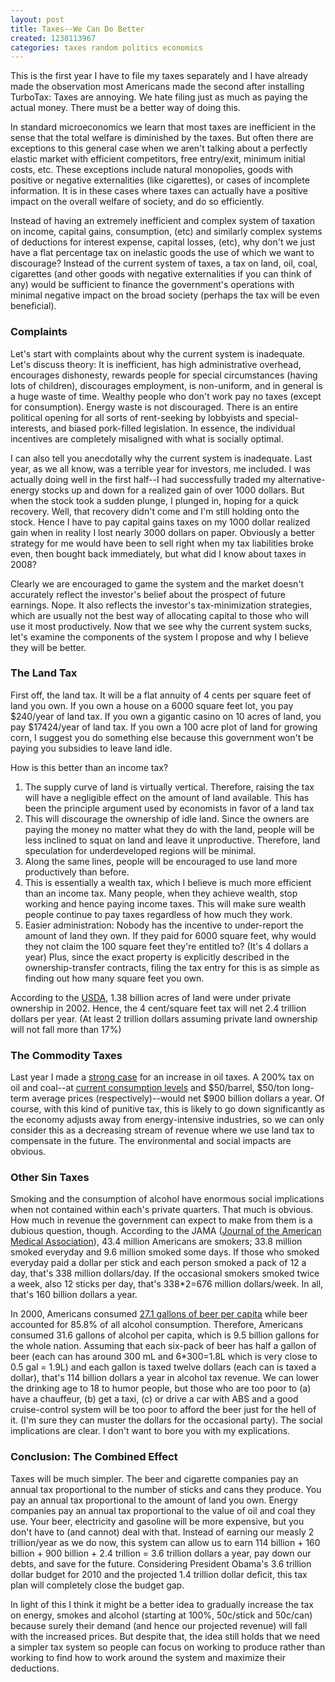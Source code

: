 ```yaml
---
layout: post
title: Taxes--We Can Do Better
created: 1238113967
categories: taxes random politics economics
---
```

This is the first year I have to file my taxes separately and I have already made the observation most Americans made the second after installing TurboTax: Taxes are annoying. We hate filing just as much as paying the actual money. There must be a better way of doing this.

In standard microeconomics we learn that most taxes are inefficient in the sense that the total welfare is diminished by the taxes. But often there are exceptions to this general case when we aren't talking about a perfectly elastic market with efficient competitors, free entry/exit, minimum initial costs, etc. These exceptions include natural monopolies, goods with positive or negative externalities (like cigarettes), or cases of incomplete information. It is in these cases where taxes can actually have a positive impact on the overall welfare of society, and do so efficiently.

Instead of having an extremely inefficient and complex system of taxation on income, capital gains, consumption, (etc) and similarly complex systems of deductions for interest expense, capital losses, (etc), why don't we just have a flat percentage tax on inelastic goods the use of which we want to discourage? Instead of the current system of taxes, a tax on land, oil, coal, cigarettes (and other goods with negative externalities if you can think of any) would be sufficient to finance the government's operations with minimal negative impact on the broad society (perhaps the tax will be even beneficial).

### Complaints ###

Let's start with complaints about why the current system is inadequate. Let's discuss theory: It is inefficient, has high administrative overhead, encourages dishonesty, rewards people for special circumstances (having lots of children), discourages employment, is non-uniform, and in general is a huge waste of time. Wealthy people who don't work pay no taxes (except for consumption). Energy waste is not discouraged. There is an entire political opening for all sorts of rent-seeking by lobbyists and special-interests, and biased pork-filled legislation. In essence, the individual incentives are completely misaligned with what is socially optimal.

I can also tell you anecdotally why the current system is inadequate. Last year, as we all know, was a terrible year for investors, me included. I was actually doing well in the first half--I had successfully traded my alternative-energy stocks up and down for a realized gain of over 1000 dollars. But when the stock took a sudden plunge, I plunged in, hoping for a quick recovery. Well, that recovery didn't come and I'm still holding onto the stock. Hence I have to pay capital gains taxes on my 1000 dollar realized gain when in reality I lost nearly 3000 dollars on paper. Obviously a better strategy for me would have been to sell right when my tax liabilities broke even, then bought back immediately, but what did I know about taxes in 2008?

Clearly we are encouraged to game the system and the market doesn't accurately reflect the investor's belief about the prospect of future earnings. Nope. It also reflects the investor's tax-minimization strategies, which are usually not the best way of allocating capital to those who will use it most productively. Now that we see why the current system sucks, let's examine the components of the system I propose and why I believe they will be better.

### The Land Tax ###

First off, the land tax. It will be a flat annuity of 4 cents per square feet of land you own. If you own a house on a 6000 square feet lot, you pay $240/year of land tax. If you own a gigantic casino on 10 acres of land, you pay $17424/year of land tax. If you own a 100 acre plot of land for growing corn, I suggest you do something else because this government won't be paying you subsidies to leave land idle.

How is this better than an income tax?
<ol>
<li>The supply curve of land is virtually vertical. Therefore, raising the tax will have a negligible effect on the amount of land available. This has been the principle argument used by economists in favor of a land tax</li>
<li>This will discourage the ownership of idle land. Since the owners are paying the money no matter what they do with the land, people will be less inclined to squat on land and leave it unproductive. Therefore, land speculation for underdeveloped regions will be minimal.</li>
<li>Along the same lines, people will be encouraged to use land more productively than before.</li>
<li>This is essentially a wealth tax, which I believe is much more efficient than an income tax. Many people, when they achieve wealth, stop working and hence paying income taxes. This will make sure wealth people continue to pay taxes regardless of how much they work.</li>
<li>Easier administration: Nobody has the incentive to under-report the amount of land they own. If they paid for 6000 square feet, why would they not claim the 100 square feet they're entitled to? (It's 4 dollars a year) Plus, since the exact property is explicitly described in the ownership-transfer contracts, filing the tax entry for this is as simple as finding out how many square feet you own.</li>
</ol>
According to the <a href="http://www.ers.usda.gov/publications/EIB14/eib14j.pdf">USDA</a>, 1.38 billion acres of land were under private ownership in 2002. Hence, the 4 cent/square feet tax will net 2.4 trillion dollars per year. (At least 2 trillion dollars assuming private land ownership will not fall more than 17%)

### The Commodity Taxes ###

Last year I made a <a href="/posts/raise-oil-taxes">strong case</a> for an increase in oil taxes. A 200% tax on oil and coal--at <a href="http://www.eia.doe.gov/cneaf/coal/page/special/feature.html">current consumption levels</a> and $50/barrel, $50/ton long-term average prices (respectively)--would net $900 billion dollars a year. Of course, with this kind of punitive tax, this is likely to go down significantly as the economy adjusts away from energy-intensive industries, so we can only consider this as a decreasing stream of revenue where we use land tax to compensate in the future. The environmental and social impacts are obvious.

### Other Sin Taxes ###

Smoking and the consumption of alcohol have enormous social implications when not contained within each's private quarters. That much is obvious. How much in revenue the government can expect to make from them is a dubious question, though. According to the JAMA (<a href="http://jama.ama-assn.org/cgi/content/full/301/4/373">Journal of the American Medical Association</a>), 43.4 million Americans are smokers; 33.8 million smoked everyday and 9.6 million smoked some days. If those who smoked everyday paid a dollar per stick and each person smoked a pack of 12 a day, that's 338 million dollars/day. If the occasional smokers smoked twice a week, also 12 sticks per day, that's 338\*2=676 million dollars/week. In all, that's 160 billion dollars a year.

In 2000, Americans consumed <a href="http://www.beersoaksamerica.org/consumption.htm">27.1 gallons of beer per capita</a> while beer accounted for 85.8% of all alcohol consumption. Therefore, Americans consumed 31.6 gallons of alcohol per capita, which is 9.5 billion gallons for the whole nation. Assuming that each six-pack of beer has half a gallon of beer (each can has around 300 mL and 6\*300=1.8L which is very close to 0.5 gal = 1.9L) and each gallon is taxed twelve dollars (each can is taxed a dollar), that's 114 billion dollars a year in alcohol tax revenue. We can lower the drinking age to 18 to humor people, but those who are too poor to (a) have a chauffeur, (b) get a taxi, (c) or drive a car with ABS and a good cruise-control system will be too poor to afford the beer just for the hell of it. (I'm sure they can muster the dollars for the occasional party). The social implications are clear. I don't want to bore you with my explications.

### Conclusion: The Combined Effect ###

Taxes will be much simpler. The beer and cigarette companies pay an annual tax proportional to the number of sticks and cans they produce. You pay an annual tax proportional to the amount of land you own. Energy companies pay an annual tax proportional to the value of oil and coal they use. Your beer, electricity and gasoline will be more expensive, but you don't have to (and cannot) deal with that. Instead of earning our measly 2 trillion/year as we do now, this system can allow us to earn 114 billion + 160 billion + 900 billion + 2.4 trillion = 3.6 trillion dollars a year, pay down our debts, and save for the future. Considering President Obama's 3.6 trillion dollar budget for 2010 and the projected 1.4 trillion dollar deficit, this tax plan will completely close the budget gap.

In light of this I think it might be a better idea to gradually increase the tax on energy, smokes and alcohol (starting at 100%, 50c/stick and 50c/can) because surely their demand (and hence our projected revenue) will fall with the increased prices. But despite that, the idea still holds that we need a simpler tax system so people can focus on working to produce rather than working to find how to work around the system and maximize their deductions.
